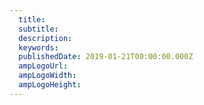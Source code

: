```yaml
---
  title: 
  subtitle: 
  description: 
  keywords: 
  publishedDate: 2019-01-21T00:00:00.000Z
  ampLogoUrl: 
  ampLogoWidth: 
  ampLogoHeight: 
---
```

